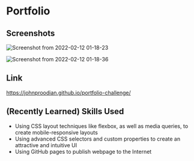 # Portfolio

## Screenshots

![Screenshot from 2022-02-12 01-18-23](https://user-images.githubusercontent.com/93355671/153701498-36140c74-2274-4c09-b99a-68de1a452da9.png)

![Screenshot from 2022-02-12 01-18-36](https://user-images.githubusercontent.com/93355671/153701497-a6084020-a969-4ea5-97cf-62dcbad70617.png)

## Link
https://johnproodian.github.io/portfolio-challenge/

## (Recently Learned) Skills Used

* Using CSS layout techniques like flexbox, as well as media queries, to create mobile-responsive layouts
* Using advanced CSS selectors and custom properties to create an attractive and intuitive UI
* Using GitHub pages to publish webpage to the Internet
